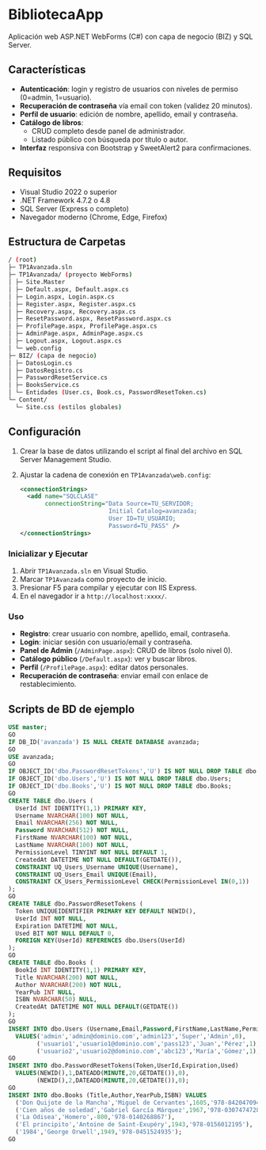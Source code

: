 # BibliotecaApp

Aplicación web ASP.NET WebForms (C#) con capa de negocio (BIZ) y SQL Server.

## Características

- **Autenticación**: login y registro de usuarios con niveles de permiso (0=admin, 1=usuario).  
- **Recuperación de contraseña** vía email con token (validez 20 minutos).  
- **Perfil de usuario**: edición de nombre, apellido, email y contraseña.  
- **Catálogo de libros**:  
  - CRUD completo desde panel de administrador.  
  - Listado público con búsqueda por título o autor.  
- **Interfaz** responsiva con Bootstrap y SweetAlert2 para confirmaciones.

## Requisitos

- Visual Studio 2022 o superior  
- .NET Framework 4.7.2 o 4.8  
- SQL Server (Express o completo)  
- Navegador moderno (Chrome, Edge, Firefox)

## Estructura de Carpetas

```bash
/ (root)
├─ TP1Avanzada.sln
├─ TP1Avanzada/ (proyecto WebForms)
│ ├─ Site.Master
│ ├─ Default.aspx, Default.aspx.cs
│ ├─ Login.aspx, Login.aspx.cs
│ ├─ Register.aspx, Register.aspx.cs
│ ├─ Recovery.aspx, Recovery.aspx.cs
│ ├─ ResetPassword.aspx, ResetPassword.aspx.cs
│ ├─ ProfilePage.aspx, ProfilePage.aspx.cs
│ ├─ AdminPage.aspx, AdminPage.aspx.cs
│ ├─ Logout.aspx, Logout.aspx.cs
│ └─ web.config
├─ BIZ/ (capa de negocio)
│ ├─ DatosLogin.cs
│ ├─ DatosRegistro.cs
│ ├─ PasswordResetService.cs
│ ├─ BooksService.cs
│ └─ Entidades (User.cs, Book.cs, PasswordResetToken.cs)
└─ Content/
  └─ Site.css (estilos globales)
```

## Configuración

1. Crear la base de datos utilizando el script al final del archivo en SQL Server Management Studio.  
2. Ajustar la cadena de conexión en `TP1Avanzada\web.config`:

   ```xml
   <connectionStrings>
     <add name="SQLCLASE"
          connectionString="Data Source=TU_SERVIDOR;
                            Initial Catalog=avanzada;
                            User ID=TU_USUARIO;
                            Password=TU_PASS" />
   </connectionStrings>
   ```

### Inicializar y Ejecutar
1. Abrir `TP1Avanzada.sln` en Visual Studio.
2. Marcar `TP1Avanzada` como proyecto de inicio.
3. Presionar F5 para compilar y ejecutar con IIS Express.
4. En el navegador ir a `http://localhost:xxxx/`.

### Uso
- **Registro**: crear usuario con nombre, apellido, email, contraseña.  
- **Login**: iniciar sesión con usuario/email y contraseña.  
- **Panel de Admin** (`/AdminPage.aspx`): CRUD de libros (solo nivel 0).  
- **Catálogo público** (`/Default.aspx`): ver y buscar libros.  
- **Perfil** (`/ProfilePage.aspx`): editar datos personales.  
- **Recuperación de contraseña**: enviar email con enlace de restablecimiento.  

## Scripts de BD de ejemplo

```sql
USE master;
GO
IF DB_ID('avanzada') IS NULL CREATE DATABASE avanzada;
GO
USE avanzada;
GO
IF OBJECT_ID('dbo.PasswordResetTokens','U') IS NOT NULL DROP TABLE dbo.PasswordResetTokens;
IF OBJECT_ID('dbo.Users','U') IS NOT NULL DROP TABLE dbo.Users;
IF OBJECT_ID('dbo.Books','U') IS NOT NULL DROP TABLE dbo.Books;
GO
CREATE TABLE dbo.Users (
  UserId INT IDENTITY(1,1) PRIMARY KEY,
  Username NVARCHAR(100) NOT NULL,
  Email NVARCHAR(256) NOT NULL,
  Password NVARCHAR(512) NOT NULL,
  FirstName NVARCHAR(100) NOT NULL,
  LastName NVARCHAR(100) NOT NULL,
  PermissionLevel TINYINT NOT NULL DEFAULT 1,
  CreatedAt DATETIME NOT NULL DEFAULT(GETDATE()),
  CONSTRAINT UQ_Users_Username UNIQUE(Username),
  CONSTRAINT UQ_Users_Email UNIQUE(Email),
  CONSTRAINT CK_Users_PermissionLevel CHECK(PermissionLevel IN(0,1))
);
GO
CREATE TABLE dbo.PasswordResetTokens (
  Token UNIQUEIDENTIFIER PRIMARY KEY DEFAULT NEWID(),
  UserId INT NOT NULL,
  Expiration DATETIME NOT NULL,
  Used BIT NOT NULL DEFAULT 0,
  FOREIGN KEY(UserId) REFERENCES dbo.Users(UserId)
);
GO
CREATE TABLE dbo.Books (
  BookId INT IDENTITY(1,1) PRIMARY KEY,
  Title NVARCHAR(200) NOT NULL,
  Author NVARCHAR(200) NOT NULL,
  YearPub INT NULL,
  ISBN NVARCHAR(50) NULL,
  CreatedAt DATETIME NOT NULL DEFAULT(GETDATE())
);
GO
INSERT INTO dbo.Users (Username,Email,Password,FirstName,LastName,PermissionLevel)
  VALUES('admin','admin@dominio.com','admin123','Super','Admin',0),
        ('usuario1','usuario1@dominio.com','pass123','Juan','Pérez',1),
        ('usuario2','usuario2@dominio.com','abc123','María','Gómez',1);
GO
INSERT INTO dbo.PasswordResetTokens(Token,UserId,Expiration,Used)
  VALUES(NEWID(),1,DATEADD(MINUTE,20,GETDATE()),0),
        (NEWID(),2,DATEADD(MINUTE,20,GETDATE()),0);
GO
INSERT INTO dbo.Books (Title,Author,YearPub,ISBN) VALUES
  ('Don Quijote de la Mancha','Miguel de Cervantes',1605,'978-8420470946'),
  ('Cien años de soledad','Gabriel García Márquez',1967,'978-0307474728'),
  ('La Odisea','Homero',-800,'978-0140268867'),
  ('El principito','Antoine de Saint-Exupéry',1943,'978-0156012195'),
  ('1984','George Orwell',1949,'978-0451524935');
GO

```
